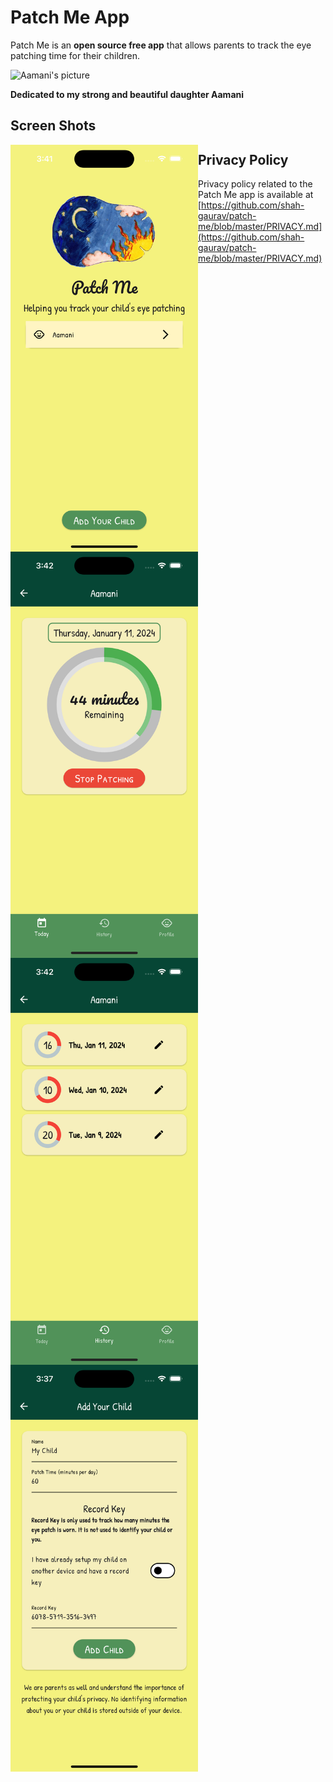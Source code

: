 # Patch Me App

Patch Me is an **open source free app** that allows parents to track the eye patching time for their children. 

![Aamani's picture](https://github.com/shah-gaurav/patch-me/raw/master/images/Aamani.jpg)

**Dedicated to my strong and beautiful daughter Aamani**

## Screen Shots
<img alt="Screen Shot 1" align="left" width="300" src="https://github.com/shah-gaurav/patch-me/raw/master/images/ScreenShot_1.png">
<img alt="Screen Shot 2" align="left" width="300" src="https://github.com/shah-gaurav/patch-me/raw/master/images/ScreenShot_2.png">

<img alt="Screen Shot 3" align="left" width="300" src="https://github.com/shah-gaurav/patch-me/raw/master/images/ScreenShot_3.png">
<img alt="Screen Shot 4" align="left" width="300" src="https://github.com/shah-gaurav/patch-me/raw/master/images/ScreenShot_4.png">

## Privacy Policy

Privacy policy related to the Patch Me app is available at [https://github.com/shah-gaurav/patch-me/blob/master/PRIVACY.md](https://github.com/shah-gaurav/patch-me/blob/master/PRIVACY.md)

